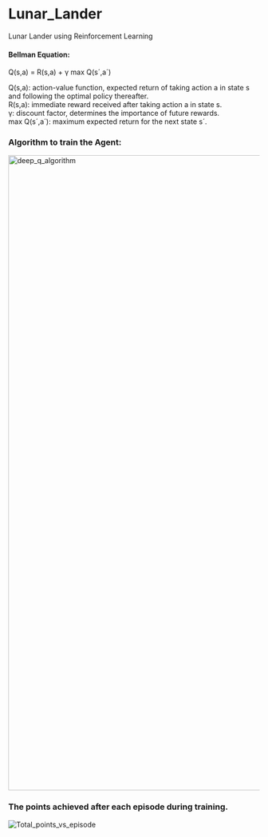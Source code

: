 # Lunar_Lander
Lunar Lander using Reinforcement Learning

#### Bellman Equation:

Q(s,a) = R(s,a) + γ max Q(s´,a´) 

Q(s,a): action-value function, expected return of taking action a in state s and following the optimal policy thereafter.  
R(s,a): immediate reward received after taking action a in state s.  
γ: discount factor, determines the importance of future rewards.  
max Q(s´,a´): maximum expected return for the next state s´.  

### Algorithm to train the Agent:
<img width="1271" alt="deep_q_algorithm" src="https://github.com/user-attachments/assets/b4d8320a-2d9d-4c1b-b185-0477b10998ad">

### The points achieved after each episode during training.
![Total_points_vs_episode](https://github.com/user-attachments/assets/f1e61b1d-6b3d-4522-8950-1e240af87678)
